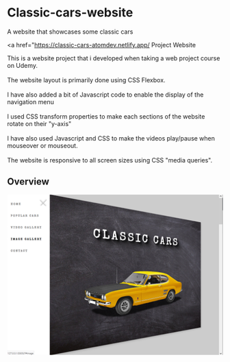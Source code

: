 # Classic-cars-website
A website that showcases some classic cars

<a href="https://classic-cars-atomdev.netlify.app/
      Project Website
    </a>

This is a website project that i developed when taking a web project course on Udemy.<br><br>
The website layout is primarily done using CSS Flexbox.<br><br>
I have also added a bit of Javascript code to enable the display of the navigation menu<br><br>
I used CSS transform properties to make each sections of the website rotate on their "y-axis"<br><br>
I have also used Javascript and CSS to make the videos play/pause when mouseover or mouseout.<br><br>
The website is responsive to all screen sizes using CSS "media queries".

## Overview
![screenshot](https://github.com/ibktommy/Classic-cars-website/blob/master/Screenshot.png)
